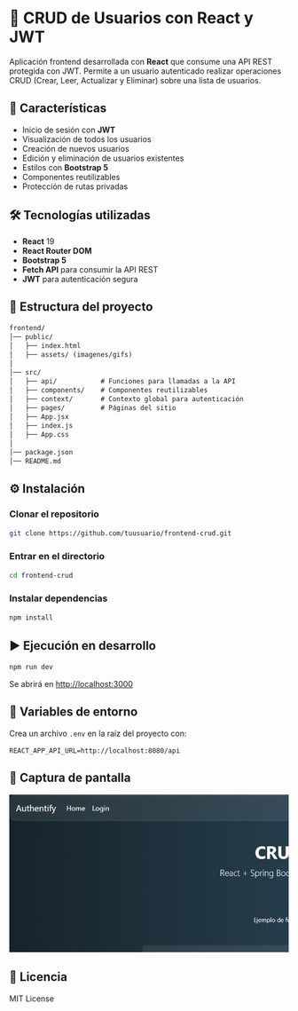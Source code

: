 # 📌 CRUD de Usuarios con React y JWT

Aplicación frontend desarrollada con **React** que consume una API REST protegida con JWT. Permite a un usuario autenticado realizar operaciones CRUD (Crear, Leer, Actualizar y Eliminar) sobre una lista de usuarios.

## 🚀 Características

- Inicio de sesión con **JWT**
- Visualización de todos los usuarios
- Creación de nuevos usuarios
- Edición y eliminación de usuarios existentes
- Estilos con **Bootstrap 5**
- Componentes reutilizables
- Protección de rutas privadas

## 🛠 Tecnologías utilizadas

- **React** 19
- **React Router DOM**
- **Bootstrap 5**
- **Fetch API** para consumir la API REST
- **JWT** para autenticación segura

## 📂 Estructura del proyecto

```Estructura
frontend/
│── public/
│   ├── index.html
│   ├── assets/ (imagenes/gifs)
│
│── src/
│   ├── api/           # Funciones para llamadas a la API
│   ├── components/    # Componentes reutilizables
│   ├── context/       # Contexto global para autenticación
│   ├── pages/         # Páginas del sitio
│   ├── App.jsx
│   ├── index.js
│   ├── App.css
│
│── package.json
│── README.md
```

## ⚙️ Instalación

### Clonar el repositorio

```bash
git clone https://github.com/tuusuario/frontend-crud.git
```

### Entrar en el directorio

```bash
cd frontend-crud
```

### Instalar dependencias

```bash
npm install
```

## ▶️ Ejecución en desarrollo

```bash
npm run dev
```

Se abrirá en [http://localhost:3000](http://localhost:3000)

## 🔧 Variables de entorno

Crea un archivo `.env` en la raíz del proyecto con:

```env
REACT_APP_API_URL=http://localhost:8080/api
```

## 📸 Captura de pantalla

![Captura del CRUD](public/animation.gif)

## 📜 Licencia

MIT License
